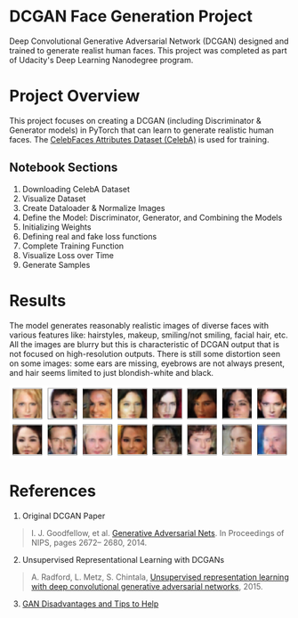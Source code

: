 # DCGAN Face Generation Project

Deep Convolutional Generative Adversarial Network (DCGAN) designed and trained to generate realist human faces. This project was completed as part of Udacity's Deep Learning Nanodegree program.

# Project Overview
This project focuses on creating a DCGAN (including Discriminator & Generator models) in PyTorch that can learn to generate realistic human faces. The [CelebFaces Attributes Dataset (CelebA)](http://mmlab.ie.cuhk.edu.hk/projects/CelebA.html) is used for training.

## Notebook Sections
1. Downloading CelebA Dataset
2. Visualize Dataset
3. Create Dataloader & Normalize Images
4. Define the Model: Discriminator, Generator, and Combining the Models
5. Initializing Weights
6. Defining real and fake loss functions
7. Complete Training Function
8. Visualize Loss over Time
9. Generate Samples

# Results
The model generates reasonably realistic images of diverse faces with various features like: hairstyles, makeup, smiling/not smiling, facial hair, etc. All the images are blurry but this is characteristic of DCGAN output that is not focused on high-resolution outputs. There is still some distortion seen on some images: some ears are missing, eyebrows are not always present, and hair seems limited to just blondish-white and black.

<img src="./example_faces.png">

# References
1. Original DCGAN Paper
> I. J. Goodfellow, et al. [Generative Adversarial Nets](http://papers.nips.cc/paper/5423-generative-adversarial-nets.pdf). In Proceedings of NIPS, pages 2672–
2680, 2014.

2. Unsupervised Representational Learning with DCGANs

> A. Radford, L. Metz, S. Chintala, [Unsupervised representation learning with deep convolutional generative adversarial networks](http://papers.nips.cc/paper/5423-generative-adversarial-nets.pdf), 2015.

3. [GAN Disadvantages and Tips to Help](https://github.com/tensorflow/magenta/blob/master/magenta/reviews/GAN.md#disadvantages)